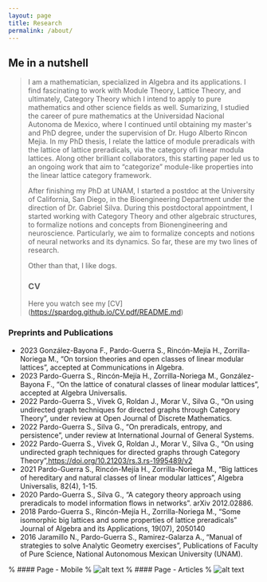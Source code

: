```yaml
---
layout: page
title: Research
permalink: /about/
---
```


## Me in a nutshell
>I am a mathematician, specialized in Algebra and its applications. I find fascinating to work with Module Theory, Lattice Theory, and ultimately, Category Theory which I intend to apply to pure mathematics and other science fields as well.
>Sumarizing, I studied the career of pure mathematics at the Universidad Nacional Autonoma de Mexico, where I continued until obtaining my master's and PhD degree, under the supervision of Dr. Hugo Alberto Rincon Mejia. In my PhD thesis, I relate the lattice of module preradicals with the lattice of lattice preradicals, via the category ofi linear modula lattices. Along other brilliant collaborators, this starting paper led us to an ongoing work that aim to  “categorize” module-like properties into the linear lattice category framework.
> 
> After finishing my PhD at UNAM, I started a postdoc at the University of California, San Diego, in the Bioengineering Department under the direction of Dr. Gabriel Silva. During this postdoctoral appointment, I started working with Category Theory and other algebraic structures, to formalize notions and concepts from Bionengineering and neuroscience. Particularly, we aim to formalize concepts and notions of neural networks and its dynamics.
>So far, these are my two lines of research.
>
>Other than that, I like dogs.
>
>### CV
>Here you watch see my [CV] (https://spardog.github.io/CV.pdf/README.md)

### Preprints and Publications
- 2023 González-Bayona F., Pardo-Guerra S., Rincón-Mejía H., Zorrilla-Noriega M., “On torsion theories and open classes of linear modular lattices”, accepted at Communications in Algebra.
- 2023 Pardo-Guerra S., Rincón-Mejía H., Zorrilla-Noriega M., González-Bayona F., “On the lattice of conatural classes of linear modular lattices”, accepted at Algebra Universalis.
- 2022 Pardo-Guerra S., Vivek G, Roldan J., Morar V., Silva G., “On using undirected graph techniques for directed graphs through Category Theory”, under review at Open Journal of Discrete Mathematics.
- 2022 Pardo-Guerra S., Silva G., “On preradicals, entropy, and persistence”, under review at International Journal of General Systems.
- 2022 Pardo-Guerra S., Vivek G, Roldan J., Morar V., Silva G., “On using undirected graph techniques for directed graphs through Category Theory”,https://doi.org/10.21203/rs.3.rs-1995489/v2
- 2021 Pardo-Guerra S., Rincón-Mejía H., Zorrilla-Noriega M., “Big lattices of hereditary and natural classes of linear modular lattices”, Algebra Universalis, 82(4), 1-15.
- 2020 Pardo-Guerra S., Silva G., “A category theory approach using preradicals to model information flows in networks”. arXiv 2012.02886.
- 2018 Pardo-Guerra S., Rincón-Mejía H., Zorrilla-Noriega M., “Some isomorphic big lattices and some properties of lattice preradicals” Journal of Algebra and its Applications, 19(07), 2050140
- 2016 Jaramillo N., Pardo-Guerra S., Ramirez-Galarza A., “Manual of strategies to solve Analytic Geometry exercises”, Publications of Faculty of Pure Science, National Autonomous Mexican University (UNAM).


% #### Page - Mobile
% ![alt text](/public/img/screenshot-m1.png)
% #### Page - Articles
% ![alt text](/public/img/screenshot-m2.png)

